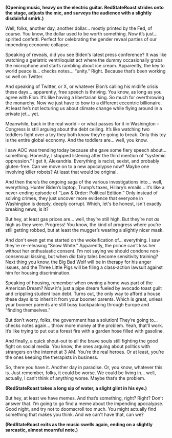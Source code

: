 **(Opening music, heavy on the electric guitar. RedStateRoast strides onto the stage, adjusts the mic, and surveys the audience with a slightly disdainful smirk.)**

Well, folks, another day, another dollar… mostly printed by the Fed, of course. You know, the dollar used to be worth something. Now it’s just… spirited confetti. Perfect for celebrating the gender reveal parties of our impending economic collapse.

Speaking of reveals, did you see Biden's latest press conference? It was like watching a geriatric ventriloquist act where the dummy occasionally grabs the microphone and starts rambling about ice cream. Apparently, the key to world peace is… checks notes… “unity.” Right. Because that’s been working so well on Twitter.

And speaking of Twitter, or X, or whatever Elon’s calling his midlife crisis these days… apparently, free speech is thriving. You know, as long as you agree with Elon. It’s like having a libertarian king. So much for overthrowing the monarchy. Now we just have to bow to a different eccentric billionaire. At least he’s not lecturing us about climate change while flying around in a private jet… yet.

Meanwhile, back in the real world – or what passes for it in Washington – Congress is still arguing about the debt ceiling. It’s like watching two toddlers fight over a toy they both know they’re going to break. Only this toy is the entire global economy. And the toddlers are… well, you know.

I saw AOC was trending today because she gave some fiery speech about… something. Honestly, I stopped listening after the third mention of “systemic oppression.” I get it, Alexandria. Everything is racist, sexist, and probably gluten-free. Can we move on to a new apocalypse now? Maybe one involving killer robots? At least that would be original.

And then there’s the ongoing saga of the various investigations into… well, everything. Hunter Biden’s laptop, Trump’s taxes, Hillary’s emails… it’s like a never-ending episode of “Law & Order: Political Edition.” Only instead of solving crimes, they just uncover more evidence that everyone in Washington is deeply, deeply corrupt. Which, let's be honest, isn't exactly breaking news, is it?

But hey, at least gas prices are… well, they’re still high. But they’re not *as* high as they were. Progress! You know, the kind of progress where you’re still getting robbed, but at least the mugger’s wearing a slightly nicer mask.

And don't even get me started on the wokeification of… everything. I saw they’re re-releasing “Snow White.” Apparently, the prince can’t kiss her without her enthusiastic consent. I’m not saying we should condone non-consensual kissing, but when did fairy tales become sensitivity training? Next thing you know, the Big Bad Wolf will be in therapy for his anger issues, and the Three Little Pigs will be filing a class-action lawsuit against him for housing discrimination.

Speaking of housing, remember when owning a home was part of the American Dream? Now it's just a pipe dream fueled by avocado toast guilt and crippling student loan debt. Turns out, the only way to afford a house these days is to inherit it from your boomer parents. Which is great, unless your boomer parents are still busy backpacking through Europe and “finding themselves.”

But don’t worry, folks, the government has a solution! They’re going to… checks notes again… throw more money at the problem. Yeah, that’ll work. It’s like trying to put out a forest fire with a garden hose filled with gasoline.

And finally, a quick shout-out to all the brave souls still fighting the good fight on social media. You know, the ones arguing about politics with strangers on the internet at 3 AM. You’re the real heroes. Or at least, you’re the ones keeping the therapists in business.

So, there you have it. Another day in paradise. Or, you know, whatever this is. Just remember, folks, it could be worse. We could be living in… well, actually, I can’t think of anything worse. Maybe that’s the problem.

**(RedStateRoast takes a long sip of water, a slight glint in his eye.)**

But hey, at least we have memes. And that’s something, right? Right? Don’t answer that. I’m going to go find a meme about the impending apocalypse. Good night, and try not to doomscroll too much. You might actually find something that makes you think. And we can't have that, can we?

**(RedStateRoast exits as the music swells again, ending on a slightly sarcastic, almost mournful note.)**